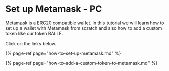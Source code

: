 # Set up Metamask - PC

Metamask is a ERC20 compatible wallet. In this tutorial we will learn how to set up a wallet with Metamask from scratch and also how to add a custom token like our token BALLE.

Click on the links below.



{% page-ref page="how-to-set-up-metamask.md" %}

{% page-ref page="how-to-add-a-custom-token-to-metamask.md" %}



